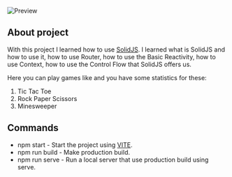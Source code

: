 ![Preview](https://i.imgur.com/xgF8FVL.png)

## About project

With this project I learned how to use [SolidJS](https://www.solidjs.com/). I learned what is SolidJS and how to use it, how to use Router, how to use the Basic Reactivity, how to use Context, how to use the Control Flow that SolidJS offers us.

Here you can play games like and you have some statistics for these:

1. Tic Tac Toe
2. Rock Paper Scissors
3. Minesweeper

## Commands

-   npm start - Start the project using [VITE](https://vitejs.dev/).
-   npm run build - Make production build.
-   npm run serve - Run a local server that use production build using serve.
